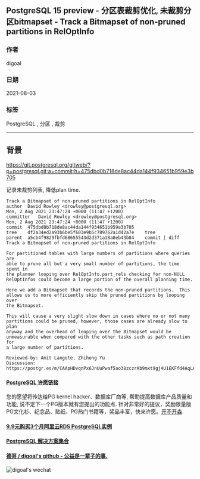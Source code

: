 ## PostgreSQL 15 preview - 分区表裁剪优化, 未裁剪分区bitmapset - Track a Bitmapset of non-pruned partitions in RelOptInfo  
  
### 作者  
digoal  
  
### 日期  
2021-08-03  
  
### 标签  
PostgreSQL , 分区 , 裁剪  
  
----  
  
## 背景  
https://git.postgresql.org/gitweb/?p=postgresql.git;a=commit;h=475dbd0b718de8ac44da144f934651b959e3b705  
  
记录未裁剪列表, 降低plan time.    
  
```  
Track a Bitmapset of non-pruned partitions in RelOptInfo  
author	David Rowley <drowley@postgresql.org>	  
Mon, 2 Aug 2021 23:47:24 +0000 (11:47 +1200)  
committer	David Rowley <drowley@postgresql.org>	  
Mon, 2 Aug 2021 23:47:24 +0000 (11:47 +1200)  
commit	475dbd0b718de8ac44da144f934651b959e3b705  
tree	df2a34ed2a93b6be5f603e9b5c789762a1d42a7e	tree  
parent	a5cb4f9829fbfd68655543d2d371a18a8eb43b84	commit | diff  
Track a Bitmapset of non-pruned partitions in RelOptInfo  
  
For partitioned tables with large numbers of partitions where queries are  
able to prune all but a very small number of partitions, the time spent in  
the planner looping over RelOptInfo.part_rels checking for non-NULL  
RelOptInfos could become a large portion of the overall planning time.  
  
Here we add a Bitmapset that records the non-pruned partitions.  This  
allows us to more efficiently skip the pruned partitions by looping over  
the Bitmapset.  
  
This will cause a very slight slow down in cases where no or not many  
partitions could be pruned, however, those cases are already slow to plan  
anyway and the overhead of looping over the Bitmapset would be  
unmeasurable when compared with the other tasks such as path creation for  
a large number of partitions.  
  
Reviewed-by: Amit Langote, Zhihong Yu  
Discussion: https://postgr.es/m/CAApHDvqnPx6JnUuPwaf5ao38zczrAb9mxt9gj4U1EKFfd4AqLA@mail.gmail.com  
```  
  
  
#### [PostgreSQL 许愿链接](https://github.com/digoal/blog/issues/76 "269ac3d1c492e938c0191101c7238216")
您的愿望将传达给PG kernel hacker、数据库厂商等, 帮助提高数据库产品质量和功能, 说不定下一个PG版本就有您提出的功能点. 针对非常好的提议，奖励限量版PG文化衫、纪念品、贴纸、PG热门书籍等，奖品丰富，快来许愿。[开不开森](https://github.com/digoal/blog/issues/76 "269ac3d1c492e938c0191101c7238216").  
  
  
#### [9.9元购买3个月阿里云RDS PostgreSQL实例](https://www.aliyun.com/database/postgresqlactivity "57258f76c37864c6e6d23383d05714ea")
  
  
#### [PostgreSQL 解决方案集合](https://yq.aliyun.com/topic/118 "40cff096e9ed7122c512b35d8561d9c8")
  
  
#### [德哥 / digoal's github - 公益是一辈子的事.](https://github.com/digoal/blog/blob/master/README.md "22709685feb7cab07d30f30387f0a9ae")
  
  
![digoal's wechat](../pic/digoal_weixin.jpg "f7ad92eeba24523fd47a6e1a0e691b59")
  
